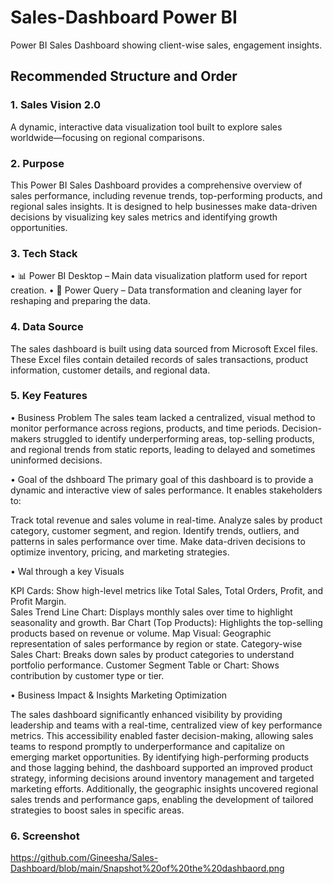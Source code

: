 # Sales-Dashboard Power BI
Power BI Sales Dashboard showing client-wise sales, engagement insights.
## Recommended Structure and Order
### 1. Sales Vision 2.0
A dynamic, interactive data visualization tool built to explore sales worldwide—focusing on regional comparisons.

### 2. Purpose
This Power BI Sales Dashboard provides a comprehensive overview of sales performance, including revenue trends, top-performing products, and regional sales insights. It is designed to help businesses make data-driven decisions by visualizing key sales metrics and identifying growth opportunities.

### 3. Tech Stack
•   📊 Power BI Desktop – Main data visualization platform used for report creation.
•   📂 Power Query – Data transformation and cleaning layer for reshaping and preparing the data.

### 4. Data Source
The sales dashboard is built using data sourced from Microsoft Excel files. These Excel files contain detailed records of sales transactions, product information, customer details, and regional data.

### 5. Key Features
•   Business Problem
The sales team lacked a centralized, visual method to monitor performance across regions, products, and time periods. Decision-makers struggled to identify underperforming areas, top-selling products, and regional trends from static reports, leading to delayed and sometimes uninformed decisions.

•   Goal of the dshboard
The primary goal of this dashboard is to provide a dynamic and interactive view of sales performance. It enables stakeholders to:

Track total revenue and sales volume in real-time.
Analyze sales by product category, customer segment, and region.
Identify trends, outliers, and patterns in sales performance over time.
Make data-driven decisions to optimize inventory, pricing, and marketing strategies.

•   Wal through a key Visuals

 KPI Cards: Show high-level metrics like Total Sales, Total Orders, Profit, and Profit Margin.   
 Sales Trend Line Chart: Displays monthly sales over time to highlight seasonality and growth.
 Bar Chart (Top Products): Highlights the top-selling products based on revenue or volume.
 Map Visual: Geographic representation of sales performance by region or state.
 Category-wise Sales Chart: Breaks down sales by product categories to understand portfolio performance.
 Customer Segment Table or Chart: Shows contribution by customer type or tier.

•   Business Impact & Insights Marketing Optimization

The sales dashboard significantly enhanced visibility by providing leadership and teams with a real-time, centralized view of key performance metrics. This accessibility enabled faster decision-making, allowing sales teams to respond promptly to underperformance and capitalize on emerging market opportunities. By identifying high-performing products and those lagging behind, the dashboard supported an improved product strategy, informing decisions around inventory management and targeted marketing efforts. Additionally, the geographic insights uncovered regional sales trends and performance gaps, enabling the development of tailored strategies to boost sales in specific areas.

### 6. Screenshot
https://github.com/Gineesha/Sales-Dashboard/blob/main/Snapshot%20of%20the%20dashbaord.png


    




